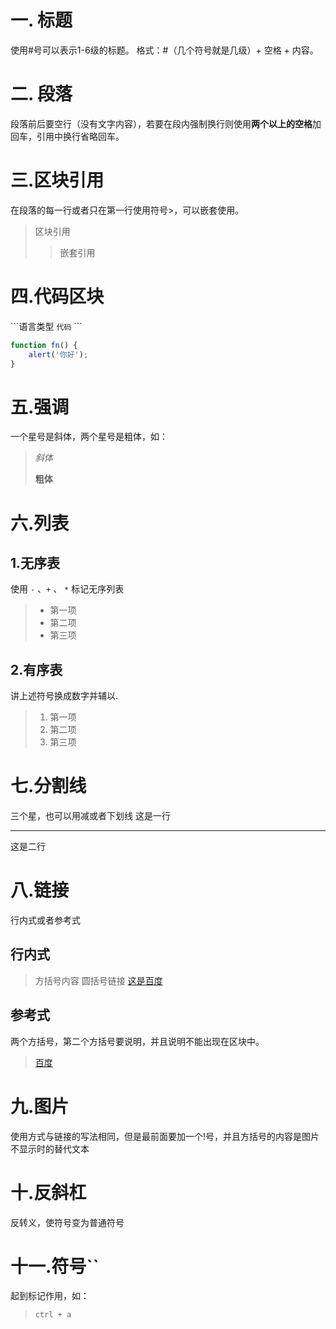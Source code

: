 ﻿# 一. 标题

使用#号可以表示1-6级的标题。
格式：#（几个符号就是几级）+ 空格 + 内容。

# 二. 段落

段落前后要空行（没有文字内容），若要在段内强制换行则使用**两个以上的空格**加回车，引用中换行省略回车。

# 三.区块引用

在段落的每一行或者只在第一行使用符号>，可以嵌套使用。
> 区块引用
>  > 嵌套引用

# 四.代码区块

\```语言类型 `代码` \``` 

```javaScript
function fn() {
    alert('你好');
}
```

# 五.强调

一个星号是斜体，两个星号是粗体，如：
>  *斜体*
>
>  **粗体**

# 六.列表

## 1.无序表

使用 `-` 、`+` 、 `*` 标记无序列表
> - 第一项
> - 第二项
> - 第三项

## 2.有序表

讲上述符号换成数字并辅以.
> 1. 第一项
> 2. 第二项
> 3. 第三项

# 七.分割线

三个星，也可以用减或者下划线
这是一行
***
这是二行

# 八.链接

行内式或者参考式

## 行内式
> 方括号内容 圆括号链接
> [这是百度](https://www.baidu.com)

## 参考式

两个方括号，第二个方括号要说明，并且说明不能出现在区块中。
> [百度][1]

 [1]:https://www.baidu.com

# 九.图片

使用方式与链接的写法相同，但是最前面要加一个!号，并且方括号的内容是图片不显示时的替代文本

# 十.反斜杠

反转义，使符号变为普通符号

# 十一.符号``

起到标记作用，如：
> `ctrl + a`
